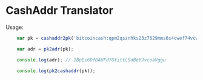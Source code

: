 # CashAddr Translator

Usage:

```js
	var pk = cashaddr2pk('bitcoincash:qpm2qsznhks23z7629mms6s4cwef74vcwvy22gdx6a');

	var adr = pk2adr(pk);

	console.log(adr); // 1BpEi6DfDAUFd7GtittLSdBeYJvcoaVggu

	console.log(pk2cashaddr(pk));
```

